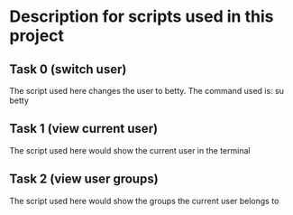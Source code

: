 # Description for scripts used in this project

## Task 0 (switch user)
The script used here changes the user to betty. The command used is: su betty

## Task 1 (view current user)
The script used here would show the current user in the terminal

## Task 2 (view user groups)
The script used here would show the groups the current user belongs to
